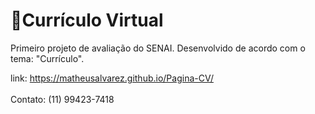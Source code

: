 # 📄Currículo Virtual
Primeiro projeto de avaliação do SENAI. Desenvolvido de acordo com o tema: "Currículo".  

link: https://matheusalvarez.github.io/Pagina-CV/ <br><br>
Contato: (11) 99423-7418
